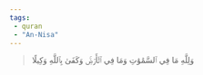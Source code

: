 ```yaml
---
tags: 
 - quran 
 - "An-Nisa"
---
```


> وَلِلَّهِ مَا فِي ٱلسَّمَٰوَٰتِ وَمَا فِي ٱلۡأَرۡضِۚ وَكَفَىٰ بِٱللَّهِ وَكِيلًا
